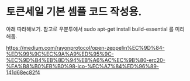 # 토큰세일 기본 셈플 코드 작성용.

아래 따라해보기.
참고로 우분투에서 
sudo apt-get install build-essential 
를 미리 해둠. 


https://medium.com/rayonprotocol/open-zeppelin%EC%9D%84-%ED%99%9C%EC%9A%A9%ED%95%9C-%EC%9D%B4%EB%8D%94%EB%A6%AC%EC%9B%80-erc20-%EA%B8%B0%EB%B0%98-ico-%EC%A7%84%ED%96%89-141d68ec82f4

